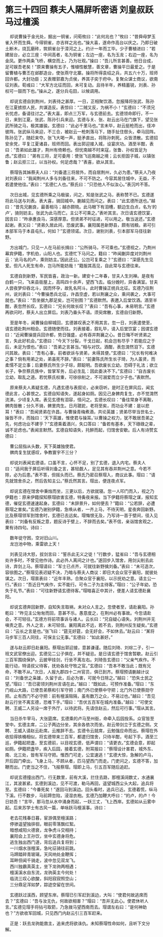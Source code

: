 # 第三十四回 蔡夫人隔屏听密语 刘皇叔跃马过檀溪

&nbsp;&nbsp;&nbsp;&nbsp;却说曹操于金光处，掘出一铜雀，问荀攸曰：“此何兆也？”攸曰：“昔舜母梦玉雀入怀而生舜。今得铜雀，亦吉祥之兆也。”操大喜，遂命作高台以庆之。乃即日破土断木，烧瓦磨砖，筑铜雀台于漳河之上。约计一年而工毕。少子曹植进曰：“若建层台，必立三座：中间高者，名为铜雀；左边一座，名为玉龙；右边一座，名为金凤。更作两条飞桥，横空而上，乃为壮观。”操曰：“吾儿所言甚善。他日台成，足可娱吾老矣！”原来曹操有五子，惟植性敏慧，善文章，曹操平日最爱之。于是留曹植与曹丕在邺郡造台，使张燕守北寨。操将所得袁绍之兵，共五六十万，班师回许都。大封功臣；又表赠郭嘉为贞侯，养其子奕于府中。复聚众谋士商议，欲南征刘表。荀彧曰：“大军方北征而回，未可复动。且待半年，养精蓄锐，刘表、孙权可一鼓而下也。”操从之，遂分兵屯田，以候调用。

&nbsp;&nbsp;&nbsp;&nbsp;却说玄德自到荆州，刘表待之甚厚。一日，正相聚饮酒，忽报降将张武、陈孙在江夏掳掠人民，共谋造反。表惊曰：“二贼又反，为祸不小！”玄德曰：“不须兄长忧虑，备请往讨之。”表大喜，即点三万军，与玄德前去。玄德领命即行，不一日，来到江夏。张武、陈孙引兵来迎。玄德与关、张、赵云出马在门旗下，望见张武所骑之马，极其雄骏。玄德曰：“此必千里马也。”言未毕，赵云挺枪而出，径冲彼阵。张武纵马来迎，不三合，被赵云一枪刺落马下，随手扯住辔头，牵马回阵。陈孙见了，随赶来夺。张飞大喝一声，挺矛直出，将陈孙刺死。众皆溃散。玄德招安余党，平复江夏诸县，班师而回。表出郭迎接入城，设宴庆功。酒至半酣，表曰：“吾弟如此雄才，荆州有倚赖也。但忧南越不时来寇，张鲁、孙权皆足为虑。”玄德曰：“弟有三将，足可委用：使张飞巡南越之境；云长拒固子城，以镇张鲁；赵云拒三江，以当孙权。何足虑哉？”表喜，欲从其言。

&nbsp;&nbsp;&nbsp;&nbsp;蔡瑁告其姊蔡夫人曰：“刘备遣三将居外，而自居荆州，久必为患。”蔡夫人乃夜对刘表曰：“我闻荆州人多与刘备往来，不可不防之。今容其居住城中，无益，不若遣使他往。”表曰：“玄德仁人也。”蔡氏曰：“只恐他人不似汝心。”表沉吟不答。

&nbsp;&nbsp;&nbsp;&nbsp;次日出城，见玄德所乘之马极骏，问之，知是张武之马，表称赞不已。玄德遂将此马送与刘表。表大喜，骑回城中。蒯越见而问之。表曰：“此玄德所送也。”越曰：“昔先兄蒯良，最善相马；越亦颇晓。此马眼下有泪槽，额边生白点，名为‘的卢’，骑则妨主。张武为此马而亡。主公不可乘之。”表听其言。次日请玄德饮宴，因言曰：“昨承惠良马，深感厚意。但贤弟不时征进，可以用之。敬当送还。”玄德起谢。表又曰：“贤弟久居此间，恐废武事。襄阳属邑新野县，颇有钱粮。弟可引本部军马于本县屯扎，何如？”玄德领诺。次日，谢别刘表，引本部军马径往新野。

&nbsp;&nbsp;&nbsp;&nbsp;方出城门，只见一人在马前长揖曰：“公所骑马，不可乘也。”玄德视之，乃荆州幕宾伊籍，字机伯，山阳人也。玄德忙下马问之。籍曰：“昨闻蒯异度对刘荆州云：‘此马名的卢，乘则妨主。’因此还公。公岂可复乘之？”玄德曰：“深感先生见爱。但凡人死生有命，岂马所能妨哉！”籍服其高见，自此常与玄德往来。

&nbsp;&nbsp;&nbsp;&nbsp;玄德自到新野，军民皆喜，政治一新。建安十二年春，甘夫人生刘禅。是夜有白鹤一只，飞来县衙屋上，高鸣四十余声，望西飞去。临分娩时，异香满室。甘夫人尝夜梦仰吞北斗，因而怀孕，故乳名阿斗。此时曹操正统兵北征。玄德乃往荆州，说刘表曰：“今曹操悉兵北征，许昌空虚，若以荆襄之众，乘间袭之，大事可就也。”表曰：“吾坐据九郡足矣，岂可别图？”玄德默然。表邀入后堂饮酒。酒至半酣，表忽然长叹。玄德曰：“兄长何故长叹？”表曰：“吾有心事，未易明言。”玄德再欲问时，蔡夫人出立屏后。刘表乃垂头不语。须臾席散，玄德自归新野。

&nbsp;&nbsp;&nbsp;&nbsp;至是年冬，闻曹操自柳城回，玄德甚叹表之不用其言。忽一日，刘表遣使至，请玄德赴荆州相会。玄德随使而往。刘表接着，叙礼毕，请入后堂饮宴；因谓玄德曰：“近闻曹操提兵回许都，势日强盛，必有吞并荆襄之心。昔日悔不听贤弟之言，失此好机会。”玄德曰：“今天下分裂，干戈日起，机会岂有尽乎？若能应之于后，未足为恨也。”表曰：“吾弟之言甚当。”相与对饮。酒酣，表忽潸然泪下。玄德问其故。表曰：“吾有心事，前者欲诉与贤弟，未得其便。”玄德曰：“兄长有何难决之事？倘有用弟之处，弟虽死不辞。”表曰：“前妻陈氏所生长子琦，为人虽贤，而柔懦不足立事；后妻蔡氏所生少子琮，颇聪明。吾欲废长立幼，恐碍于礼法；欲立长子，争奈蔡氏族中，皆掌军务，后必生乱：因此委决不下。”玄德曰：“自古废长立幼，取乱之道。若忧蔡氏权重，可徐徐削之，不可溺爱而立少子也。”表默然。

&nbsp;&nbsp;&nbsp;&nbsp;原来蔡夫人素疑玄德，凡遇玄德与表叙论，必来窃听。是时正在屏风后，闻玄德此言，心甚恨之。玄德自知语失，遂起身如厕。因见己身髀肉复生，亦不觉潸然流涕。少顷复入席。表见玄德有泪容，怪问之。玄德长叹曰：“备往常身不离鞍，髀肉皆散；分久不骑，髀里肉生。日月蹉跎，老将至矣，而功业不建：是以悲耳！”表曰：“吾闻贤弟在许昌，与曹操青梅煮酒，共论英雄；贤弟尽举当世名士，操皆不许，而独曰：‘天下英雄，惟使君与操耳。’以曹操之权力，犹不敢居吾弟之先，何虑功业不建乎？”玄德乘着酒兴，失口答曰：“备若有基本，天下碌碌之辈，诚不足虑也。”表闻言默然。玄德自知语失，托醉而起，归馆舍安歇。后人有诗赞玄德曰：

&nbsp;&nbsp;&nbsp;&nbsp;曹公屈指从头数，天下英雄独使君。<br>
&nbsp;&nbsp;&nbsp;&nbsp;髀肉复生犹感叹，争教寰宇不三分？<br>

&nbsp;&nbsp;&nbsp;&nbsp;却说刘表闻玄德语，口虽不言，心怀不足，别了玄德，退入内宅。蔡夫人曰：“适间我于屏后听得刘备之言，甚轻觑人，足见其有吞并荆州之意。今若不除，必为后患。”表不答，但摇头而已。蔡氏乃密召蔡瑁入，商议此事。瑁曰：“请先就馆舍杀之，然后告知主公。”蔡氏然其言。瑁出，便连夜点军。

&nbsp;&nbsp;&nbsp;&nbsp;却说玄德在馆舍中秉烛而坐，三更以后，方欲就寝。忽一人叩门而入，视之乃伊籍也：原来伊籍探知蔡瑁欲害玄德，特夤夜来报。当下伊籍将蔡瑁之谋，报知玄德，催促玄德速速起身。玄德曰：“未辞景升，如何便去？”籍曰：“公若辞，必遭蔡瑁之害矣。”玄德乃谢别伊籍，急唤从者，一齐上马，不待天明，星夜奔回新野。比及蔡瑁领军到馆舍时，玄德已去远矣。瑁悔恨无及，乃写诗一首于壁间，径入见表曰：“刘备有反叛之意，题反诗于壁上，不辞而去矣。”表不信，亲诣馆舍观之，果有诗四句。诗曰：

&nbsp;&nbsp;&nbsp;&nbsp;数年徒守困，空对旧山川。<br>
&nbsp;&nbsp;&nbsp;&nbsp;龙岂池中物，乘雷欲上天！<br>

&nbsp;&nbsp;&nbsp;&nbsp;刘表见诗大怒，拔剑言曰：“誓杀此无义之徒！”行数步，猛省曰：“吾与玄德相处许多时，不曾见他作诗。此必外人离间之计也。”遂回步入馆舍，用剑尖削去此诗，弃剑上马。蔡瑁请曰：“军士已点齐，可就往新野擒刘备。”表曰：“未可造次，容徐图之。”蔡瑁见表迟疑不决，乃暗与蔡夫人商议：即日大会众官于襄阳，就彼处谋之。次日，瑁禀表曰：“近年丰熟，合聚众官于襄阳，以示抚劝之意。请主公一行。”表曰：“吾近日气疾作，实不能行。可令二子为主待客。”瑁曰：“公子年幼，恐失于礼节。”表曰：“可往新野请玄德待客。”瑁暗喜正中其计，便差人请玄德赴襄阳。

&nbsp;&nbsp;&nbsp;&nbsp;却说玄德奔回新野，自知失言取祸，未对众人言之。忽使者至，请赴襄阳。孙乾曰：“昨见主公匆匆而回，意甚不乐。愚意度之，在荆州必有事故。今忽请赴会，不可轻往。”玄德方将前项事诉与诸人。云长曰：“兄自疑心语失。刘荆州并无嗔责之意。外人之言，未可轻信。襄阳离此不远，若不去，则荆州反生疑矣。”玄德曰：“云长之言是也。”张飞曰：“筵无好筵，会无好会，不如休去。”赵云曰：“某将马步军三百人同往，可保主公无事。”玄德曰：“如此甚好。”

&nbsp;&nbsp;&nbsp;&nbsp;遂与赵云即日赴襄阳。蔡瑁出郭迎接，意甚谦谨。随后刘琦、刘琮二子，引一班文武官僚出迎。玄德见二公子俱在，并不疑忌。是日请玄德于馆舍暂歇。赵云引三百军围绕保护。云披甲挂剑，行坐不离左右。刘琦告玄德曰：“父亲气疾作。不能行动，特请叔父待客，抚劝各处守牧之官。”玄德曰：“吾本不敢当此；既有兄命，不敢不从。”次日，人报九郡四十二州官员，俱已到齐。蔡瑁预请蒯越计议曰：“刘备世之枭雄，久留于此，后必为害，可就今日除之。”越曰：“恐失士民之望。”瑁曰：“吾已密领刘荆州言语在此。”越曰：“既如此，可预作准备。”瑁曰：“东门岘山大路，已使吾弟蔡和引军守把；南门外已使蔡中守把；北门外已使蔡勋守把。止有西门不必守把：前有檀溪阻隔，虽有数万之众，不易过也。”越曰：“吾见赵云行坐不离玄德，恐难下手。”瑁曰：“吾伏五百军在城内准备。”越曰：“可使文聘、王威二人另设一席于外厅，以待武将。先请住赵云，然后可行事。”瑁从其言。

&nbsp;&nbsp;&nbsp;&nbsp;当日杀牛宰马，大张筵席。玄德乘的卢马至州衙，命牵入后园拴系。众官皆至堂中。玄德主席，二公子两边分坐，其余各依次而坐。赵云带剑立于玄德之侧。文聘、王威入请赵云赴席。云推辞不去。玄德令云就席，云勉强应命而出。蔡瑁在外收拾得铁桶相似，将玄德带来三百军，都遣归馆舍，只待半酣，号起下手。酒至三巡，伊籍起把盏，至玄德前，以目视玄德，低声谓曰：“请更衣。”玄德会意，即起如厕。伊籍把盏毕，疾入后园，接着玄德，附耳报曰：“蔡瑁设计害君，城外东、南、北三处，皆有军马守把。惟西门可走，公宜速逃！”玄德大惊，急解的卢马，开后园门牵出，飞身上马，不顾从者，匹马望西门而走。门吏问之，玄德不答，加鞭而出。门吏当之不住，飞报蔡瑁。瑁即上马，引五百军随后追赶。

&nbsp;&nbsp;&nbsp;&nbsp;却说玄德撞出西门，行无数里，前有大溪，拦住去路，那檀溪阔数丈，水通襄江，其波甚紧。玄德到溪边，见不可渡，勒马再回，遥望城西尘头大起，追兵将至。玄德曰：“今番死矣！”遂回马到溪边。回头看时，追兵已近。玄德着慌，纵马下溪。行不数步，马前蹄忽陷，浸湿衣袍。玄德乃加鞭大呼曰：“的卢，的卢！今日妨吾！”言毕，那马忽从水中涌身而起，一跃三丈，飞上西岸。玄德如从云雾中起。后来苏学士有古风一篇，单咏跃马檀溪事。诗曰：

&nbsp;&nbsp;&nbsp;&nbsp;老去花残春日暮，宦游偶至檀溪路；<br>
&nbsp;&nbsp;&nbsp;&nbsp;停骖遥望独徘徊，眼前零落飘红絮。<br>
&nbsp;&nbsp;&nbsp;&nbsp;暗想咸阳火德衰，龙争虎斗交相持；<br>
&nbsp;&nbsp;&nbsp;&nbsp;襄阳会上王孙饮，坐中玄德身将危。<br>
&nbsp;&nbsp;&nbsp;&nbsp;逃生独出西门道，背后追兵复将到；<br>
&nbsp;&nbsp;&nbsp;&nbsp;一川烟水涨檀溪，急叱征骑往前跳。<br>
&nbsp;&nbsp;&nbsp;&nbsp;马蹄踏碎青玻璃，天风响处金鞭挥；<br>
&nbsp;&nbsp;&nbsp;&nbsp;耳畔但闻千骑走，波中忽见双龙飞。<br>
&nbsp;&nbsp;&nbsp;&nbsp;西川独霸真英主，坐下龙驹两相遇；<br>
&nbsp;&nbsp;&nbsp;&nbsp;檀溪溪水自东流，龙驹英主今何处！<br>
&nbsp;&nbsp;&nbsp;&nbsp;临流三叹心欲酸，斜阳寂寂照空山；<br>
&nbsp;&nbsp;&nbsp;&nbsp;三分鼎足浑如梦，踪迹空留在世间。<br>

&nbsp;&nbsp;&nbsp;&nbsp;玄德跃过溪西，顾望东岸。蔡瑁已引军赶到溪边，大叫：“使君何故逃席而去？”玄德曰：“吾与汝无仇，何故欲相害？”瑁曰：“吾并无此心。使君休听人言。”玄德见瑁手将拈弓取箭，乃急拨马望西南而去。瑁谓左右曰：“是何神助也？”方欲收军回城，只见西门内赵云引三百军赶来。

&nbsp;&nbsp;&nbsp;&nbsp;正是：跃去龙驹能救主，追来虎将欲诛仇。未知蔡瑁性命如何，且听下文分解。
